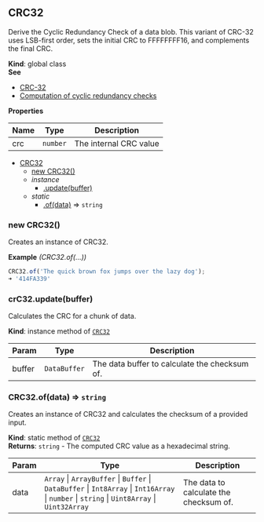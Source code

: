<a name="CRC32"></a>

## CRC32
Derive the Cyclic Redundancy Check of a data blob.
This variant of CRC-32 uses LSB-first order, sets the initial CRC to FFFFFFFF16, and complements the final CRC.

**Kind**: global class  
**See**

- [CRC-32](https://rosettacode.org/wiki/CRC-32)
- [Computation of cyclic redundancy checks](https://en.wikipedia.org/wiki/Computation_of_cyclic_redundancy_checks)

**Properties**

| Name | Type | Description |
| --- | --- | --- |
| crc | <code>number</code> | The internal CRC value |


* [CRC32](#CRC32)
    * [new CRC32()](#new_CRC32_new)
    * _instance_
        * [.update(buffer)](#CRC32+update)
    * _static_
        * [.of(data)](#CRC32.of) ⇒ <code>string</code>

<a name="new_CRC32_new"></a>

### new CRC32()
Creates an instance of CRC32.

**Example** *(CRC32.of(...))*  
```js
CRC32.of('The quick brown fox jumps over the lazy dog');
➜ '414FA339'
```
<a name="CRC32+update"></a>

### crC32.update(buffer)
Calculates the CRC for a chunk of data.

**Kind**: instance method of [<code>CRC32</code>](#CRC32)  

| Param | Type | Description |
| --- | --- | --- |
| buffer | <code>DataBuffer</code> | The data buffer to calculate the checksum of. |

<a name="CRC32.of"></a>

### CRC32.of(data) ⇒ <code>string</code>
Creates an instance of CRC32 and calculates the checksum of a provided input.

**Kind**: static method of [<code>CRC32</code>](#CRC32)  
**Returns**: <code>string</code> - The computed CRC value as a hexadecimal string.  

| Param | Type | Description |
| --- | --- | --- |
| data | <code>Array</code> \| <code>ArrayBuffer</code> \| <code>Buffer</code> \| <code>DataBuffer</code> \| <code>Int8Array</code> \| <code>Int16Array</code> \| <code>number</code> \| <code>string</code> \| <code>Uint8Array</code> \| <code>Uint32Array</code> | The data to calculate the checksum of. |

